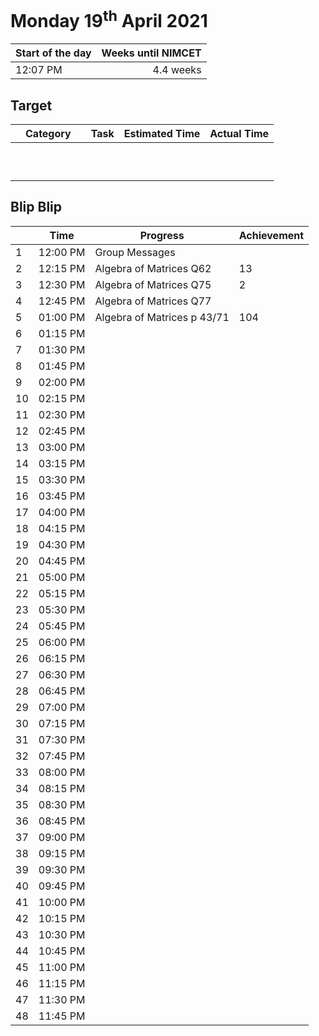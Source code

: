 # Monday 19<sup>th</sup> April 2021

| Start of the day | Weeks until NIMCET |
| ---------------- | -----------------: |
| 12:07 PM | 4.4 weeks |

## Target
|  |Category|      |Task| Estimated Time | Actual Time |
| - | -: | - | - | - | - |
|      |          |      |      |                |             |
|      |          |      |      |                |             |
|      |          |      |      |                |             |
|      |          |      |      |                |             |
|      |          |      |      |                |             |
|      |          |      |      |                |             |
|      |          |      |      |                |             |
|      |          |      |      |                |             |
|      |          |      |      |                |             |
|      |          |      |                                    |                        |           |


## Blip Blip

| |Time|Progress| Achievement   |
| - | - | - | - |
| 1 | 12:00 PM | Group Messages | |
| 2 | 12:15 PM | Algebra of Matrices Q62 | 13 |
| 3 | 12:30 PM | Algebra of Matrices Q75 | 2 |
| 4 | 12:45 PM | Algebra of Matrices Q77 | |
| 5 | 01:00 PM | Algebra of Matrices p 43/71 | 104 |
| 6 | 01:15 PM | | |
| 7 | 01:30 PM | | |
| 8 | 01:45 PM | | |
| 9 | 02:00 PM | | |
| 10 | 02:15 PM | | |
| 11 | 02:30 PM | | |
| 12 | 02:45 PM | | |
| 13 | 03:00 PM | | |
| 14 | 03:15 PM | | |
| 15 | 03:30 PM | | |
| 16 | 03:45 PM | | |
| 17 | 04:00 PM | | |
| 18 | 04:15 PM | | |
| 19 | 04:30 PM | | |
| 20 | 04:45 PM | | |
| 21 | 05:00 PM | | |
| 22 | 05:15 PM | | |
| 23 | 05:30 PM | | |
| 24 | 05:45 PM | | |
| 25 | 06:00 PM | | |
| 26 | 06:15 PM | | |
| 27 | 06:30 PM | | |
| 28 | 06:45 PM | | |
| 29 | 07:00 PM | | |
| 30 | 07:15 PM | | |
| 31 | 07:30 PM | | |
| 32 | 07:45 PM | | |
| 33 | 08:00 PM | | |
| 34 | 08:15 PM | | |
| 35 | 08:30 PM | | |
| 36 | 08:45 PM | | |
| 37 | 09:00 PM | | |
| 38 | 09:15 PM | | |
| 39 | 09:30 PM | | |
| 40 | 09:45 PM | | |
| 41 | 10:00 PM | | |
| 42 | 10:15 PM | | |
| 43 | 10:30 PM | | |
| 44 | 10:45 PM | | |
| 45 | 11:00 PM | | |
| 46 | 11:15 PM | | |
| 47 | 11:30 PM | | |
| 48 | 11:45 PM | | |

